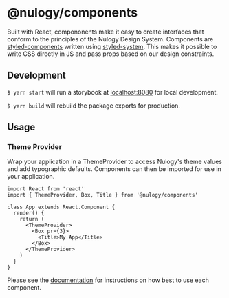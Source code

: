 # @nulogy/components
Built with React, compononents make it easy to create interfaces that conform to the principles of the Nulogy Design System. Components are [styled-components](https://www.styled-components.com/) written using [styled-system](https://jxnblk.com/styled-system/). This makes it possible to write CSS directly in JS and pass props based on our design constraints. 

## Development
`$ yarn start` will run a storybook at [localhost:8080](localhost:8080) for local development. 

`$ yarn build` will rebuild the package exports for production.

## Usage

### Theme Provider 
Wrap your application in a ThemeProvider to access Nulogy's theme values and add typographic defaults. Components can then be imported for use in your application. 

```
import React from 'react'
import { ThemeProvider, Box, Title } from '@nulogy/components'

class App extends React.Component {
  render() {
    return (
      <ThemeProvider>
        <Box pr={3}>
          <Title>My App</Title>
        </Box>
      </ThemeProvider>
    )
  }
}
```

Please see the [documentation](http://nulogy.design/components) for instructions on how best to use each component. 
